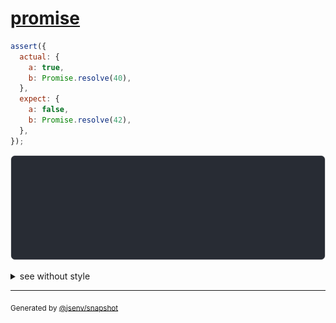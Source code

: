 # [promise](../../impenetrables.test.js#L5)

```js
assert({
  actual: {
    a: true,
    b: Promise.resolve(40),
  },
  expect: {
    a: false,
    b: Promise.resolve(42),
  },
});
```

![img](throw.svg)

<details>
  <summary>see without style</summary>

```console
AssertionError: actual and expect are different

actual: {
  a: true,
  b: Promise,
}
expect: {
  a: false,
  b: Promise,
}
```

</details>


---

<sub>
  Generated by <a href="https://github.com/jsenv/core/tree/main/packages/tooling/snapshot">@jsenv/snapshot</a>
</sub>
